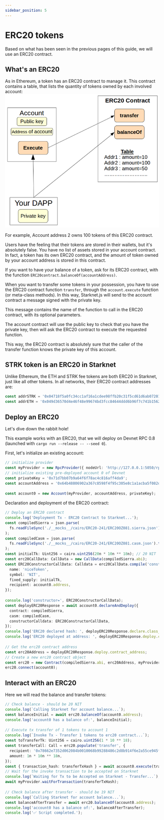 ```yaml
---
sidebar_position: 5
---
```


# ERC20 tokens

Based on what has been seen in the previous pages of this guide, we will use an ERC20 contract.

## What's an ERC20

As in Ethereum, a token has an ERC20 contract to manage it. This contract contains a table, that lists the quantity of tokens owned by each involved account:
![](./pictures/ERC20.png)

For example, Account address 2 owns 100 tokens of this ERC20 contract.

Users have the feeling that their tokens are stored in their wallets, but it's absolutely false. You have no list of assets stored in your account contract. In fact, a token has its own ERC20 contract, and the amount of token owned by your account address is stored in this contract.

If you want to have your balance of a token, ask for its ERC20 contract, with the function `ERC20contract.balanceOf(accountAddress)`.

When you want to transfer some tokens in your possession, you have to use the ERC20 contract function `transfer`, through the `account.execute` function (or meta-class methods). In this way, Starknet.js will send to the account contract a message signed with the private key.

This message contains the name of the function to call in the ERC20 contract, with its optional parameters.

The account contract will use the public key to check that you have the private key, then will ask the ERC20 contract to execute the requested function.

This way, the ERC20 contract is absolutely sure that the caller of the transfer function knows the private key of this account.

## STRK token is an ERC20 in Starknet

Unlike Ethereum, the ETH and STRK fee tokens are both ERC20 in Starknet, just like all other tokens. In all networks, their ERC20 contract addresses are:

```typescript
const addrSTRK = '0x04718f5a0fc34cc1af16a1cdee98ffb20c31f5cd61d6ab07201858f4287c938d';
const addrETH = '0x049d36570d4e46f48e99674bd3fcc84644ddd6b96f7c741b1562b82f9e004dc7';
```

## Deploy an ERC20

Let's dive down the rabbit hole!

This example works with an ERC20, that we will deploy on Devnet RPC 0.8 (launched with `cargo run --release -- --seed 0`).

First, let's initialize an existing account:

```typescript
// initialize provider
const myProvider = new RpcProvider({ nodeUrl: 'http://127.0.0.1:5050/rpc' });
// initialize existing pre-deployed account 0 of Devnet
const privateKey = '0x71d7bb07b9a64f6f78ac4c816aff4da9';
const accountAddress = '0x64b48806902a367c8598f4f95c305e8c1a1acba5f082d294a43793113115691';

const account0 = new Account(myProvider, accountAddress, privateKey);
```

Declaration and deployment of the ERC20 contract:

```typescript
// Deploy an ERC20 contract
console.log('Deployment Tx - ERC20 Contract to Starknet...');
const compiledSierra = json.parse(
  fs.readFileSync('./__mocks__/cairo/ERC20-241/ERC20OZ081.sierra.json').toString('ascii')
);
const compiledCasm = json.parse(
  fs.readFileSync('./__mocks__/cairo/ERC20-241/ERC20OZ081.casm.json').toString('ascii')
);
const initialTk: Uint256 = cairo.uint256(20n * 10n ** 18n); // 20 NIT
const erc20CallData: CallData = new CallData(compiledSierra.abi);
const ERC20ConstructorCallData: Calldata = erc20CallData.compile('constructor', {
  name: 'niceToken',
  symbol: 'NIT',
  fixed_supply: initialTk,
  recipient: account0.address,
});

console.log('constructor=', ERC20ConstructorCallData);
const deployERC20Response = await account0.declareAndDeploy({
  contract: compiledSierra,
  casm: compiledCasm,
  constructorCalldata: ERC20ConstructorCallData,
});
console.log('ERC20 declared hash: ', deployERC20Response.declare.class_hash);
console.log('ERC20 deployed at address: ', deployERC20Response.deploy.contract_address);

// Get the erc20 contract address
const erc20Address = deployERC20Response.deploy.contract_address;
// Create a new erc20 contract object
const erc20 = new Contract(compiledSierra.abi, erc20Address, myProvider);
erc20.connect(account0);
```

## Interact with an ERC20

Here we will read the balance and transfer tokens:

```typescript
// Check balance - should be 20 NIT
console.log(`Calling Starknet for account balance...`);
const balanceInitial = await erc20.balanceOf(account0.address);
console.log('account0 has a balance of:', balanceInitial);

// Execute tx transfer of 1 tokens to account 1
console.log(`Invoke Tx - Transfer 1 tokens to erc20 contract...`);
const toTransferTk: Uint256 = cairo.uint256(1 * 10 ** 18);
const transferCall: Call = erc20.populate('transfer', {
  recipient: '0x78662e7352d062084b0010068b99288486c2d8b914f6e2a55ce945f8792c8b1',
  amount: 1n * 10n ** 18n,
});
const { transaction_hash: transferTxHash } = await account0.execute(transferCall);
// Wait for the invoke transaction to be accepted on Starknet
console.log(`Waiting for Tx to be Accepted on Starknet - Transfer...`);
await myProvider.waitForTransaction(transferTxHash);

// Check balance after transfer - should be 19 NIT
console.log(`Calling Starknet for account balance...`);
const balanceAfterTransfer = await erc20.balanceOf(account0.address);
console.log('account0 has a balance of:', balanceAfterTransfer);
console.log('✅ Script completed.');
```
